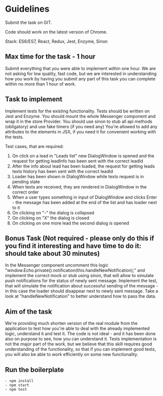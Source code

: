 # Guidelines
Submit the task on GIT.

Code should work on the latest version of Chrome.

Stack: ES6/ES7, React, Redux, Jest, Enzyme, Sinon

## Max time for the task - 1 hour
Submit everything that you were able to implement within one hour. 
We are not asking for low quality, fast code, but we are interested in understanding how you work by having you submit
any part of this task you can complete within no more than 1 hour of work.

## Task to implement

Implement tests for the existing functionality. Tests should be written on Jest and Enzyme.
You should mount the whole Messenger component and wrap it in the store Provider.
You should use sinon to stub all api methods (obligatory) and use fake timers (if you need any)
You're allowed to add any attributes to the elements in JSX, if you need it for convenient working with the tests.

Test cases, that are required:
1. On click on a lead in "Leads list" new DialogWindow is opened and the request for getting leadInfo has been sent with the correct leadId
2. After the info about lead has been loaded, the request for getting leads texts history has been sent with the correct leadId
3. Loader has been shown in DialogWindow while texts request is in pending state
4. When texts are received, they are rendered in DialogWindow in the correct order
5. When a user types something in input of DialogWindow and clicks Enter - the message has been added at the end of the list and has loader next to it
6. On clicking on "-" the dialog is collapsed
7. On clicking on "X" the dialog is closed
8. On clicking on one more lead the second dialog is opened

## Bonus Task (Not required - please only do this if you find it interesting and have time to do it: should take about 30 minutes)
In the Messenger component uncomment this logic "window.Echo.private().notification(this.handleNewNotification);" and implement the correct mock or stub using sinon,
that will allow to simulate push notifications for the status of newly sent message. Implement the test,
that will simulate the notification about successful sending of the message - in this case the loader should disappear next to newly sent message.
Take a look at "handleNewNotification" to better understand how to pass the data.

## Aim of the task
We're providing much shorten version of the real module from the application to test how you're able to deal with the already implemented logic,
understand it and test it. The code is not ideal - and it has been done also on purpose to see, how you can understand it.
Tests implementation is not the major part of the work, but we believe that this skill requires good understanding of the functionality, so that if you
can implement good tests, you will also be able to work efficiently on some new functionality.

## Run the boilerplate
    - npm install
    - npm start
    - npm test
